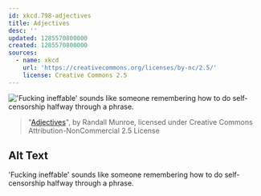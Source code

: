 ```yaml
---
id: xkcd.798-adjectives
title: Adjectives
desc: ''
updated: 1285570800000
created: 1285570800000
sources:
  - name: xkcd
    url: 'https://creativecommons.org/licenses/by-nc/2.5/'
    license: Creative Commons 2.5
---
```

!['Fucking ineffable' sounds like someone remembering how to do self-censorship halfway through a phrase.](https://imgs.xkcd.com/comics/adjectives.png)
> "[Adjectives](https://xkcd.com/798/)", by Randall Munroe, licensed under Creative Commons Attribution-NonCommercial 2.5 License

## Alt Text
'Fucking ineffable' sounds like someone remembering how to do self-censorship halfway through a phrase.
